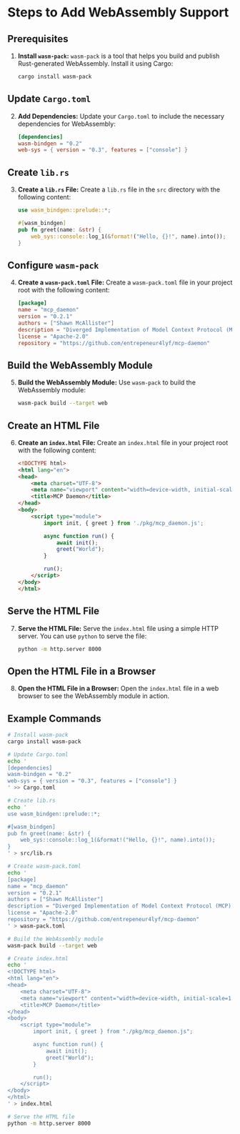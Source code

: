 # Steps to Add WebAssembly Support

## Prerequisites

1. **Install `wasm-pack`:**
   `wasm-pack` is a tool that helps you build and publish Rust-generated WebAssembly. Install it using Cargo:
   ```sh
   cargo install wasm-pack
   ```

## Update `Cargo.toml`

2. **Add Dependencies:**
   Update your `Cargo.toml` to include the necessary dependencies for WebAssembly:
   ```toml
   [dependencies]
   wasm-bindgen = "0.2"
   web-sys = { version = "0.3", features = ["console"] }
   ```

## Create `lib.rs`

3. **Create a `lib.rs` File:**
   Create a `lib.rs` file in the `src` directory with the following content:
   ```rust
   use wasm_bindgen::prelude::*;

   #[wasm_bindgen]
   pub fn greet(name: &str) {
       web_sys::console::log_1(&format!("Hello, {}!", name).into());
   }
   ```

## Configure `wasm-pack`

4. **Create a `wasm-pack.toml` File:**
   Create a `wasm-pack.toml` file in your project root with the following content:
   ```toml
   [package]
   name = "mcp_daemon"
   version = "0.2.1"
   authors = ["Shawn McAllister"]
   description = "Diverged Implementation of Model Context Protocol (MCP) with Extended Functionality"
   license = "Apache-2.0"
   repository = "https://github.com/entrepeneur4lyf/mcp-daemon"
   ```

## Build the WebAssembly Module

5. **Build the WebAssembly Module:**
   Use `wasm-pack` to build the WebAssembly module:
   ```sh
   wasm-pack build --target web
   ```

## Create an HTML File

6. **Create an `index.html` File:**
   Create an `index.html` file in your project root with the following content:
   ```html
   <!DOCTYPE html>
   <html lang="en">
   <head>
       <meta charset="UTF-8">
       <meta name="viewport" content="width=device-width, initial-scale=1.0">
       <title>MCP Daemon</title>
   </head>
   <body>
       <script type="module">
           import init, { greet } from './pkg/mcp_daemon.js';

           async function run() {
               await init();
               greet("World");
           }

           run();
       </script>
   </body>
   </html>
   ```

## Serve the HTML File

7. **Serve the HTML File:**
   Serve the `index.html` file using a simple HTTP server. You can use `python` to serve the file:
   ```sh
   python -m http.server 8000
   ```

## Open the HTML File in a Browser

8. **Open the HTML File in a Browser:**
   Open the `index.html` file in a web browser to see the WebAssembly module in action.

## Example Commands

```sh
# Install wasm-pack
cargo install wasm-pack

# Update Cargo.toml
echo '
[dependencies]
wasm-bindgen = "0.2"
web-sys = { version = "0.3", features = ["console"] }
' >> Cargo.toml

# Create lib.rs
echo '
use wasm_bindgen::prelude::*;

#[wasm_bindgen]
pub fn greet(name: &str) {
    web_sys::console::log_1(&format!("Hello, {}!", name).into());
}
' > src/lib.rs

# Create wasm-pack.toml
echo '
[package]
name = "mcp_daemon"
version = "0.2.1"
authors = ["Shawn McAllister"]
description = "Diverged Implementation of Model Context Protocol (MCP) with Extended Functionality"
license = "Apache-2.0"
repository = "https://github.com/entrepeneur4lyf/mcp-daemon"
' > wasm-pack.toml

# Build the WebAssembly module
wasm-pack build --target web

# Create index.html
echo '
<!DOCTYPE html>
<html lang="en">
<head>
    <meta charset="UTF-8">
    <meta name="viewport" content="width=device-width, initial-scale=1.0">
    <title>MCP Daemon</title>
</head>
<body>
    <script type="module">
        import init, { greet } from "./pkg/mcp_daemon.js";

        async function run() {
            await init();
            greet("World");
        }

        run();
    </script>
</body>
</html>
' > index.html

# Serve the HTML file
python -m http.server 8000